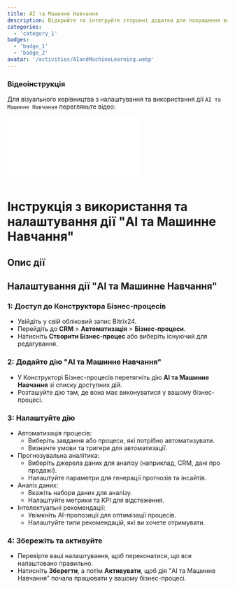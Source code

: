 ```yaml
---
title: AI та Машинне Навчання
description: Відкрийте та інтегруйте сторонні додатки для покращення вашого бізнесу.
categories: 
  - 'category_1'
badges: 
  - 'badge_1'
  - 'badge_2'
avatar: '/activities/AIandMachineLearning.webp'
---
```

### Відеоінструкція

Для візуального керівництва з налаштування та використання дії `AI та Машинне Навчання` перегляньте відео:

<iframe
  class="aspect-video w-full my-6 rounded shadow-md"
  src="//www.youtube.com/embed/OyzJd8BcTfY?feature=oembed&rel=0"
  frameborder="0"
  allow="accelerometer; autoplay; encrypted-media; gyroscope"
  allowfullscreen>
</iframe>

# Інструкція з використання та налаштування дії "AI та Машинне Навчання"

## Опис дії

## **Налаштування дії "AI та Машинне Навчання"**

### 1: Доступ до Конструктора Бізнес-процесів
- Увійдіть у свій обліковий запис Bitrix24.
- Перейдіть до **CRM** > **Автоматизація** > **Бізнес-процеси**.
- Натисніть **Створити Бізнес-процес** або виберіть існуючий для редагування.

### 2: Додайте дію "AI та Машинне Навчання"
- У Конструкторі Бізнес-процесів перетягніть дію **AI та Машинне Навчання** зі списку доступних дій.
- Розташуйте дію там, де вона має виконуватися у вашому бізнес-процесі.

### 3: Налаштуйте дію
- Автоматизація процесів:
  - Виберіть завдання або процеси, які потрібно автоматизувати.
  - Визначте умови та тригери для автоматизації.
- Прогнозувальна аналітика:
  - Виберіть джерела даних для аналізу (наприклад, CRM, дані про продажі).
  - Налаштуйте параметри для генерації прогнозів та інсайтів.
- Аналіз даних:
  - Вкажіть набори даних для аналізу.
  - Налаштуйте метрики та KPI для відстеження.
- Інтелектуальні рекомендації:
  - Увімкніть AI-пропозиції для оптимізації процесів.
  - Налаштуйте типи рекомендацій, які ви хочете отримувати.

### 4: Збережіть та активуйте
- Перевірте ваші налаштування, щоб переконатися, що все налаштовано правильно.
- Натисніть **Зберегти**, а потім **Активувати**, щоб дія "AI та Машинне Навчання" почала працювати у вашому бізнес-процесі.